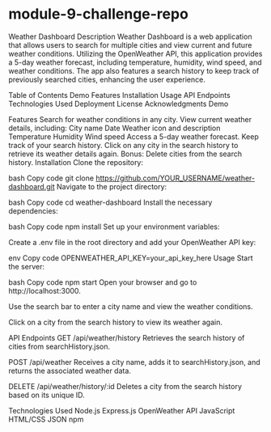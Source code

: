 # module-9-challenge-repo

Weather Dashboard
Description
Weather Dashboard is a web application that allows users to search for multiple cities and view current and future weather conditions. Utilizing the OpenWeather API, this application provides a 5-day weather forecast, including temperature, humidity, wind speed, and weather conditions. The app also features a search history to keep track of previously searched cities, enhancing the user experience.

Table of Contents
Demo
Features
Installation
Usage
API Endpoints
Technologies Used
Deployment
License
Acknowledgments
Demo

Features
Search for weather conditions in any city.
View current weather details, including:
City name
Date
Weather icon and description
Temperature
Humidity
Wind speed
Access a 5-day weather forecast.
Keep track of your search history.
Click on any city in the search history to retrieve its weather details again.
Bonus: Delete cities from the search history.
Installation
Clone the repository:

bash
Copy code
git clone https://github.com/YOUR_USERNAME/weather-dashboard.git
Navigate to the project directory:

bash
Copy code
cd weather-dashboard
Install the necessary dependencies:

bash
Copy code
npm install
Set up your environment variables:

Create a .env file in the root directory and add your OpenWeather API key:

env
Copy code
OPENWEATHER_API_KEY=your_api_key_here
Usage
Start the server:

bash
Copy code
npm start
Open your browser and go to http://localhost:3000.

Use the search bar to enter a city name and view the weather conditions.

Click on a city from the search history to view its weather again.

API Endpoints
GET /api/weather/history
Retrieves the search history of cities from searchHistory.json.

POST /api/weather
Receives a city name, adds it to searchHistory.json, and returns the associated weather data.

DELETE /api/weather/history/:id
Deletes a city from the search history based on its unique ID.

Technologies Used
Node.js
Express.js
OpenWeather API
JavaScript
HTML/CSS
JSON
npm
